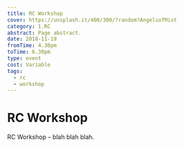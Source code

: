 ```yaml
---
title: RC Workshop
cover: https://unsplash.it/400/300/?random?AngelsofMist
category: 1.RC
abstract: Page abstract.
date: 2018-11-19
fromTime: 4.30pm
toTime: 6.30pm
type: event
cost: Variable
tags:
  - rc
  - workshop
---
```


# RC Workshop

RC Workshop – blah blah blah.
